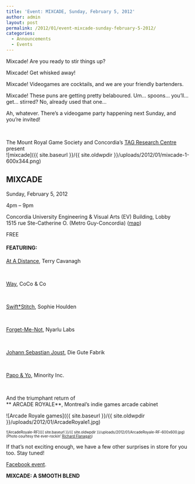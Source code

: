 ```yaml
---
title: 'Event: MIXCADE, Sunday, February 5, 2012'
author: admin
layout: post
permalink: /2012/01/event-mixcade-sunday-february-5-2012/
categories:
  - Announcements
  - Events
---
```

Mixcade! Are you ready to stir things up?

Mixcade! Get whisked away!

Mixcade! Videogames are cocktails, and we are your friendly bartenders.

Mixcade! These puns are getting pretty belaboured. Um&#8230; spoons&#8230; you&#8217;ll&#8230; get&#8230; stirred? No, already used that one&#8230;

Ah, whatever. There&#8217;s a videogame party happening next Sunday, and you&#8217;re invited!

&nbsp;

The Mount Royal Game Society and Concordia&#8217;s [TAG Research Centre][1] present  
![mixcade]({{ site.baseurl }}/{{ site.oldwpdir }}/uploads/2012/01/mixcade-1-600x344.png)

## MIXCADE

Sunday, February 5, 2012

4pm &#8211; 9pm

Concordia University Engineering & Visual Arts (EV) Building, Lobby  
1515 rue Ste-Catherine O. (Metro Guy-Concordia) ([map][2])

FREE

<!--more-->

#### FEATURING:

[At A Distance][3], Terry Cavanagh



&nbsp;

[Way][4], CoCo & Co



&nbsp;

[Swift*Stitch][5], Sophie Houlden



&nbsp;

[Forget-Me-Not][6], Nyarlu Labs



&nbsp;

[Johann Sebastian Joust][7], Die Gute Fabrik



&nbsp;

[Papo & Yo][8], Minority Inc.



&nbsp;

And the triumphant return of  
** ARCADE ROYALE**, Montreal&#8217;s indie games arcade cabinet

![Arcade Royale games]({{ site.baseurl }}/{{ site.oldwpdir }}/uploads/2012/01/ArcadeRoyale1.jpg)

<p style="font-size: 70%;">
  ![ArcadeRoyale-RF]({{ site.baseurl }}/{{ site.oldwpdir }}/uploads/2012/01/ArcadeRoyale-RF-600x600.jpg)(Photo courtesy the ever-rockin&#8217; <a href="http://fractgame.com/">Richard Flanagan</a>)
&nbsp;

If that&#8217;s not exciting enough, we have a few other surprises in store for you too. Stay tuned!

[Facebook event][9].

**MIXCADE: A SMOOTH BLEND**

 [1]: http://www.tag.hexagram.ca/
 [2]: http://g.co/maps/f5yn9
 [3]: http://distractionware.com/atadistance/
 [4]: http://www.makeourway.com/
 [5]: http://swiftstitch.sophiehoulden.com/
 [6]: http://nyarlu.net/blog/videogames/forget-me-not/
 [7]: http://www.jsjoust.com
 [8]: http://www.weareminority.com/
 [9]: https://www.facebook.com/events/169016679873629/
